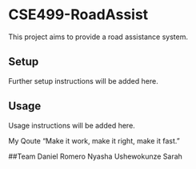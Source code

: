 # CSE499-RoadAssist

This project aims to provide a road assistance system.

## Setup

Further setup instructions will be added here.

## Usage

Usage instructions will be added here.

My Qoute
“Make it work, make it right, make it fast.”

##Team 
Daniel Romero 
Nyasha Ushewokunze
Sarah
